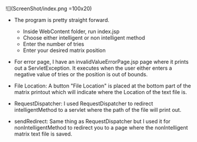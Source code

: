 ![](ScreenShot/index.png =100x20)

- The program is pretty straight forward. 
	* Inside WebContent folder, run index.jsp
	* Choose either intelligent or non intelligent method
	* Enter the number of tries
	* Enter your desired matrix position

- For error page, I have an invalidValueErrorPage.jsp page where it prints out a ServletException. It executes when the user either enters a negative value of tries or the position is out of bounds.

- File Location: A button "File Location" is placed at the bottom part of the matrix printout which will indicate where the Location of the text file is.

- RequestDispatcher: I used RequestDispatcher to redirect intelligentMethod to a servlet where the path of the file will print out.

- sendRedirect: Same thing as RequestDispatcher but I used it for nonIntelligentMethod to redirect you to a page where the nonIntelligent matrix text file is saved.
